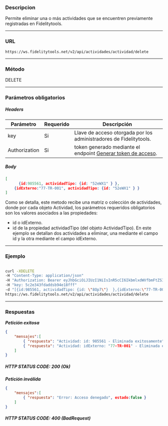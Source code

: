 ### Descripcion
Permite eliminar una o más actividades que se encuentren previamente registradas en Fidelitytools.
___

### URL
` https://ws.fidelitytools.net/v2/api/actividades/actividad/delete `
___

### Método
DELETE
___
### Parámetros obligatorios

##### Headers

|Parámetro |Requerido |Descripción                 |
|----------|----------|----------------------------|
| key         | Si		 | Llave de acceso otorgada por los administradores de Fidelitytools. |
| Authorization       | Si		 | token generado mediante el endpoint [Generar token de acceso](https://github.com/bebeto-fidelitytools/FidelitytoolsWS/blob/master/docs/autenticaci%C3%B3n.md). |


##### Body
```json
[
	  {id:985561, actividadTipo: {id: "52eWX1" } },
    {idExterno:"77-TR-001", actividadTipo: {id: "52eWX1" } }
]
```
Como se detalla, este metodo recibe una matriz o colección de
actividades, donde por cada objeto Actividad, los parámetros requeridos obligatorios son los valores
asociados a las propiedades:
- id o idExterno.
- id de la propiedad actividadTipo (del objeto ActividadTipo).
En este ejemplo se detallan dos actividades a eliminar, una mediante el campo id y la otra mediante
el campo idExterno.
___
### Ejemplo
```bash

curl -XDELETE 
-H "Content-Type: application/json" 
-H "Authorization: Bearer eyJhbGciOiJIUzI1NiIsInR5cCI6IkbmlxdWVfbmFtZSI6InVzZXJb25maWciLCJuYmYiOjE1NTYxMTk0MNjIwNTgwNywiaWF0IjoxNTU2MTE5NDA3LCJpczovL3dzLmZpZGVsaXR5dG9vbHMubmV0L3YyIiwiYXVkIjoiaHa2U2asdasdy5maWRlbGl0eXRvb2xzLm5ldC92MiJ9RDDpMHEB4SsmY0j87OcS5mbxe2XxSAY" 
-H "key: 5c2e343fdaddsb94e18fff" 
-d "[{id:985561, actividadTipo: {id: \"8Op7\"}  },{idExterno:\"77-TR-001\", actividadTipo: {id: \"8Op7\" } }]" 
https://ws.fidelitytools.net/v2/api/actividades/actividad/delete
```
___
### Respuestas
***Petición exitosa***
```json
{
	"mensajes":[
    	{ "respuesta": "Actividad: id: 985561 - Eliminada exitosamente", estado:true },
    	{ "respuesta": "Actividad: idExterno: "77-TR-001" - Eliminada exitosamente", estado:true }
    ]
}
```

##### HTTP STATUS CODE: 200 (Ok)

***Petición inválida***
```json
{
	"mensajes":[
    	{ "respuesta": "Error: Acceso denegado", estado:false }
    ]
}
```

##### HTTP STATUS CODE: 400 (BadRequest)
